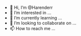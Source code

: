 - 👋 Hi, I’m @Harenderr
- 👀 I’m interested in ...
- 🌱 I’m currently learning ...
- 💞️ I’m looking to collaborate on ...
- 📫 How to reach me ...

<!---
Harenderr/Harenderr is a ✨ special ✨ repository because its `README.md` (this file) appears on your GitHub profile.
You can click the Preview link to take a look at your changes.
--->
